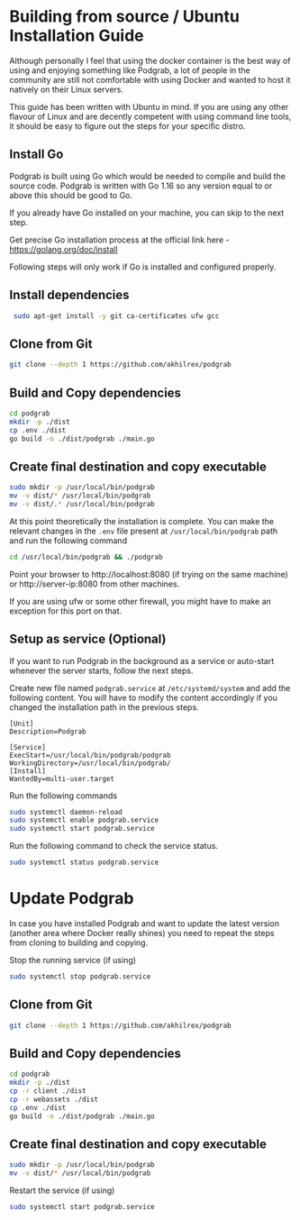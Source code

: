 #  Building from source / Ubuntu Installation Guide 

Although personally I feel that using the docker container is the best way of using and enjoying something like Podgrab, a lot of people in the community are still not comfortable with using Docker and wanted to host it natively on their Linux servers.

This guide has been written with Ubuntu in mind. If you are using any other flavour of Linux and are decently competent with using command line tools, it should be easy to figure out the steps for your specific distro. 

## Install Go

Podgrab is built using Go which would be needed to compile and build the source code. Podgrab is written with Go 1.16 so any version equal to or above this should be good to Go. 

If you already have Go installed on your machine, you can skip to the next step.

Get precise Go installation process at the official link here - https://golang.org/doc/install

Following steps will only work if Go is installed and configured properly.

## Install dependencies

``` bash
 sudo apt-get install -y git ca-certificates ufw gcc
```

## Clone from Git

``` bash
git clone --depth 1 https://github.com/akhilrex/podgrab
```

## Build and Copy dependencies

``` bash
cd podgrab
mkdir -p ./dist
cp .env ./dist
go build -o ./dist/podgrab ./main.go
```

## Create final destination and copy executable
``` bash
sudo mkdir -p /usr/local/bin/podgrab
mv -v dist/* /usr/local/bin/podgrab
mv -v dist/.* /usr/local/bin/podgrab
```

At this point theoretically the installation is complete. You can make the relevant changes in the ```.env``` file present at ```/usr/local/bin/podgrab``` path and run the following command 

``` bash
cd /usr/local/bin/podgrab && ./podgrab
```

Point your browser to http://localhost:8080 (if trying on the same machine) or http://server-ip:8080 from other machines.

If you are using ufw or some other firewall, you might have to make an exception for this port on that.

## Setup as service (Optional)

If you want to run Podgrab in the background as a service or auto-start whenever the server starts, follow the next steps.

Create new file named ```podgrab.service``` at ```/etc/systemd/system``` and add the following content. You will have to modify the content accordingly if you changed the installation path in the previous steps.


``` unit
[Unit]
Description=Podgrab

[Service]
ExecStart=/usr/local/bin/podgrab/podgrab
WorkingDirectory=/usr/local/bin/podgrab/
[Install]
WantedBy=multi-user.target
```

Run the following commands 
``` bash
sudo systemctl daemon-reload
sudo systemctl enable podgrab.service
sudo systemctl start podgrab.service
```

Run the following command to check the service status.

``` bash
sudo systemctl status podgrab.service
```

# Update Podgrab

In case you have installed Podgrab and want to update the latest version (another area where Docker really shines) you need to repeat the steps from cloning to building and copying.

Stop the running service (if using)
``` bash
sudo systemctl stop podgrab.service
```

## Clone from Git

``` bash
git clone --depth 1 https://github.com/akhilrex/podgrab
```

## Build and Copy dependencies

``` bash
cd podgrab
mkdir -p ./dist
cp -r client ./dist
cp -r webassets ./dist
cp .env ./dist
go build -o ./dist/podgrab ./main.go
```

## Create final destination and copy executable
``` bash
sudo mkdir -p /usr/local/bin/podgrab
mv -v dist/* /usr/local/bin/podgrab
```

Restart the service (if using)
``` bash
sudo systemctl start podgrab.service
```
